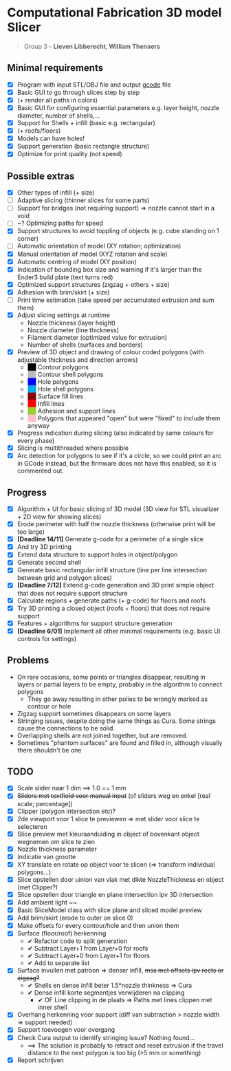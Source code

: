 # Computational Fabrication 3D model Slicer

> Group 3 - **Lieven Libberecht, William Thenaers**

## Minimal requirements

- [x] Program with input STL/OBJ file and output [gcode](https://reprap.org/wiki/G-code) file
- [x] Basic GUI to go through slices step by step 
- [x] (+ render all paths in colors)
- [x] Basic GUI for configuring essential parameters e.g. layer height, nozzle diameter, number of shells,…
- [x] Support for Shells + infill (basic e.g. rectangular) 
- [x] (+ roofs/floors)
- [x] Models can have holes!
- [x] Support generation (basic rectangle structure)
- [x] Optimize for print quality (not speed)

## Possible extras
- [x] Other types of infill (+ size)
- [ ] Adaptive slicing (thinner slices for some parts)
- [ ] Support for bridges (not requiring support) => nozzle cannot start in a void
- [ ] ~? Optimizing paths for speed
- [x] Support structures to avoid toppling of objects (e.g. cube standing on 1 corner)
- [ ] Automatic orientation of model (XY rotation; optimization)
- [x] Manual orientation of model (XYZ rotation and scale)
- [x] Automatic centring of model (XY position)
- [x] Indication of bounding box size and warning if it's larger than the Ender3 build plate (text turns red)
- [x] Optimized support structures (zigzag + others + size)
- [x] Adhesion with brim/skirt (+ size)
- [ ] Print time estimation (take speed per accumulated extrusion and sum them)
- [x] Adjust slicing settings at runtime
  - Nozzle thickness (layer height)
  - Nozzle diameter (line thickness)
  - Filament diameter (optimized value for extrusion)
  - Number of shells (surfaces and borders)
- [x] Preview of 3D object and drawing of colour coded polygons (with adjustable thickness and direction arrows)
  - <span style="background-color:#000;">     </span> Contour polygons
  - <span style="background-color:#BBB;">     </span> Contour shell polygons
  - <span style="background-color:#00F;">     </span> Hole polygons
  - <span style="background-color:#0AE;">     </span> Hole shell polygons
  - <span style="background-color:#8B0000;">     </span> Surface fill lines
  - <span style="background-color:#F00;">     </span> Infill lines
  - <span style="background-color:#9ACD32;">     </span> Adhesion and support lines
  - <span style="background-color:#FFC0CB;">     </span> Polygons that appeared "open" but were "fixed" to include them anyway
- [x] Progress indication during slicing (also indicated by same colours for every phase)
- [x] Slicing is multithreaded where possible
- [x] Arc detection for polygons to see if it's a circle, so we could print an arc in GCode instead, but the firmware does not have this enabled, so it is commented out.

## Progress

- [x] Algorithm + UI for basic slicing of 3D model (3D view for STL visualizer + 2D view for 
  showing slices)
- [x] Erode perimeter with half the nozzle thickness (otherwise print will be too large)
- [x] **[Deadline 14/11]** Generate g-code for a perimeter of a single slice 
- [x] And try 3D printing
- [x] Extend data structure to support holes in object/polygon
- [x] Generate second shell
- [x] Generate basic rectangular infill structure (line per line intersection between grid and
  polygon slices)
- [x] **[Deadline 7/12]** Extend g-code generation and 3D print simple object that does not require support 
  structure
- [x] Calculate regions + generate paths (+ g-code) for floors and roofs
- [x] Try 3D printing a closed object (roofs + floors) that does not require support
- [x] Features + algorithms for support structure generation
- [x] **[Deadline 6/01]** Implement all other minimal requirements (e.g. basic UI controls for settings)

## Problems

- On rare occasions, some points or triangles disappear, resulting in layers or partial layers to be empty, probably in the algorithm to connect polygons
  - They go away resulting in other polies to be wrongly marked as contour or hole
- Zigzag support sometimes disappears on some layers
- Stringing issues, despite doing the same things as Cura. Some strings cause the connections to be solid.
- Overlapping shells are not joined together, but are removed.
- Sometimes "phantom surfaces" are found and filled in, although visually there shouldn't be one

## TODO

- [x] Scale slider naar 1 dim ==> 1.0 == 1 mm
- [x] ~~Sliders met textfield voor manual input~~ (of sliders weg en enkel [real scale; percentage])
- [x] Clipper (polygon intersection etc)?
- [x] 2de viewport voor 1 slice te previewen => met slider voor slice te selecteren
- [x] Slice preview met kleuraanduiding in object of bovenkant object wegnemen om slice te zien
- [x] Nozzle thickness parameter
- [x] Indicatie van grootte
- [x] XY translate en rotate op object voor te slicen (=> transform individual polygons...)
- [x] Slice opstellen door uinion van vlak met dikte NozzleThickness en object (met Clipper?)
- [x] Slice opstellen door triangle en plane intersection ipv 3D intersection
- [x] Add ambient light ~~
- [x] Basic SliceModel class with slice plane and sliced model preview
- [x] Add brim/skirt (erode to outer on slice 0)
- [x] Make offsets for every contour/hole and then union them
- [x] Surface (floor/roof) herkenning
  - ✔ Refactor code to split generation
  - ✔ Subtract Layer+1 from Layer+0 for roofs
  - ✔ Subtract Layer+0 from Layer+1 for floors
  - ✔ Add to separate list
- [x] Surface invullen met patroon => denser infill, ~~mss met offsets ipv rects or zigzag?~~
  - ✔ Shells en dense infill beter 1.5*nozzle thinkness => Cura
  - ✔ Dense infill korte segmentjes verwijderen na clipping
    - ✔ OF Line clipping in de plaats => Paths met lines clippen met inner shell
- [x] Overhang herkenning voor support (diff van subtraction > nozzle width => support needed)
- [x] Support toevoegen voor overgang
- [x] Check Cura output to identify stringing issue? Nothing found...
    -  ==> The solution is probably to retract and reset extrusion if the travel distance to the next polygon is too big (>5 mm or something)
- [x] Report schrijven